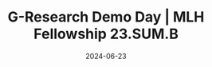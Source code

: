 ---
id: g-research-demo-day
title: "G-Research Demo Day | MLH Fellowship 23.SUM.B"
community: "MLH Fellowship"
icon: "github"
cover: "/content/presentations/g-research-demo-day.jpg"
date: "2024-06-23"
url: "https://raw.githubusercontent.com/baimamboukar/portfolio/main/public/content/cover/nuxt-content-with-remote-markdown.png"
head:
  meta:
    - name: robots
      content: "index, follow"
    - name: author
      content: Baimam Boukar Jean Jacques
    - property: "og:type"
      content: article
    - name: "twitter:card"
      content: summary_large_image
---